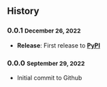 ## History

### 0.0.1 <small>December 26, 2022</small>
+ **Release**: First release to [**PyPI**](https://pypi.org/project/monolg/0.0.1/)

### 0.0.0 <small>September 29, 2022</small>
+ Initial commit to Github

